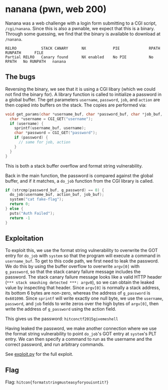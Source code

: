 # nanana (pwn, web 200)

Nanana was a web challenge with a login form submitting to a CGI script,
`/cgi/nanana`. Since this is also a pwnable, we expect that this is a
binary. Through some guessing, we find that the binary is available to
download at `/nanana`.

```
RELRO           STACK CANARY      NX            PIE             RPATH      RUNPATH      FILE
Partial RELRO   Canary found      NX enabled    No PIE          No RPATH   No RUNPATH   nanana
```

## The bugs

Reversing the binary, we see that it is using a CGI libary (which we could not
find the binary for). A library function is called to initialize a password in
a global buffer. The get parameters `username`, `password`, `job`, and `action`
are then copied into buffers on the stack. The copies are performed via:

```C
void get_params(char *username_buf, char *password_buf, char *job_buf, char *action_buf) {
  char *username = CGI_GET("username");
  if (username) {
    sprintf(username_buf, username);
    char *password = CGI_GET("password");
    if (password) {
      // same for job, action
    }
  }
}
```

This is both a stack buffer overflow and format string vulnerability.

Back in the main function, the password is compared against the global buffer,
and if it matches, a `do_job` function from the CGI library is called.

```C
if (strcmp(password_buf, g_password) == 0) {
  do_job(username_buf, action_buf, job_buf);
  system("cat fake-flag");
  return 0;
} else {
  puts("Auth Failed");
  return -1
}
```

## Exploitation

To exploit this, we use the format string vulnerability to overwrite the GOT
entry for `do_job` with `system` so that the program will execute a command in
`username_buf`. To get to this code path, we first need to leak the password.
We do this by using the buffer overflow to overwrite `argv[0]` with
`g_password`, so that the stack canary failure message includes the password.
The stack canary failure message looks like a valid HTTP header (`*** stack
smashing detected ***: argv0`), so we can obtain the leaked value by inspecting
that header.  Since `argv[0]` is normally a stack address, its bottom 6 bytes
are non-zero, whereas the address of `g_password` is `0x601090`. Since
`sprintf` will write exactly one null byte, we use the `username`, `password`,
and `job` fields to write zeros over the high bytes of `argv[0]`, then
write the address of `g_password` using the action field.

This gives us the password: `hitconctf2015givemeshell`

Having leaked the password, we make another connection where we use the format
string vulnerability to point `do_job`'s GOT entry at `system`'s PLT entry. We
can then specify a command to run as the username and the correct
password, and run arbitrary commands.

See
[exploit.py](https://github.com/pwning/public-writeup/blob/master/hitcon2015/web200-nanana/exploit.py)
for the full exploit.

## Flag

Flag: `hitcon{formatstringmusteasyforyouisntit?}`
